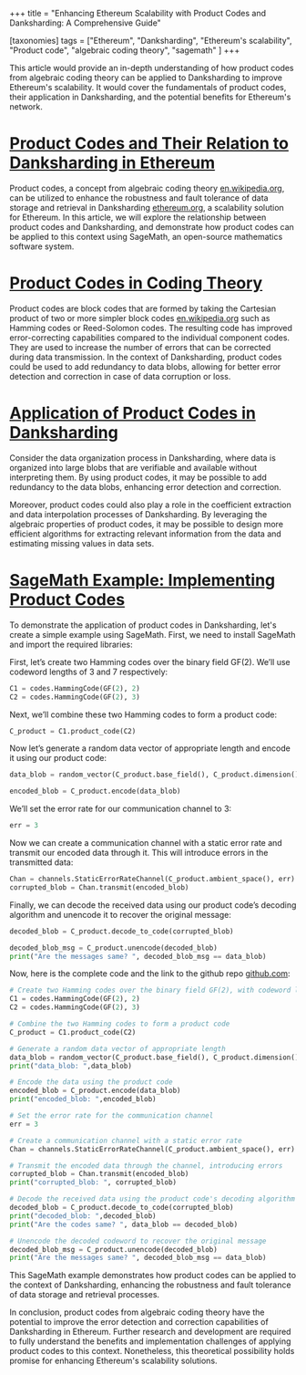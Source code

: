 +++
title = "Enhancing Ethereum Scalability with Product Codes and Danksharding: A Comprehensive Guide"

[taxonomies]
tags = ["Ethereum", "Danksharding", "Ethereum's scalability", "Product code", "algebraic coding theory", "sagemath" ]
+++

This article would provide an in-depth understanding of how product codes from algebraic coding theory can be applied to Danksharding to improve Ethereum's scalability. It would cover the fundamentals of product codes, their application in Danksharding, and the potential benefits for Ethereum's network.

# [Product Codes and Their Relation to Danksharding in Ethereum](#product-codes-and-their-relation-to-danksharding-in-ethereum)

Product codes, a concept from algebraic coding theory [en.wikipedia.org](https://en.wikipedia.org/wiki/Coding_theory), can be utilized to enhance the robustness and fault tolerance of data storage and retrieval in Danksharding [ethereum.org](https://ethereum.org/en/roadmap/danksharding/), a scalability solution for Ethereum. In this article, we will explore the relationship between product codes and Danksharding, and demonstrate how product codes can be applied to this context using SageMath, an open-source mathematics software system.

# [Product Codes in Coding Theory](#product-codes-in-coding-theory)

Product codes are block codes that are formed by taking the Cartesian product of two or more simpler block codes [en.wikipedia.org](https://en.wikipedia.org/wiki/Coding_theory) such as Hamming codes or Reed-Solomon codes. The resulting code has improved error-correcting capabilities compared to the individual component codes. They are used to increase the number of errors that can be corrected during data transmission. In the context of Danksharding, product codes could be used to add redundancy to data blobs, allowing for better error detection and correction in case of data corruption or loss.

# [Application of Product Codes in Danksharding](#application-of-product-codes-in-danksharding)

Consider the data organization process in Danksharding, where data is organized into large blobs that are verifiable and available without interpreting them. By using product codes, it may be possible to add redundancy to the data blobs, enhancing error detection and correction.

Moreover, product codes could also play a role in the coefficient extraction and data interpolation processes of Danksharding. By leveraging the algebraic properties of product codes, it may be possible to design more efficient algorithms for extracting relevant information from the data and estimating missing values in data sets.

# [SageMath Example: Implementing Product Codes](#sagemath-example-implementing-product-codes)

To demonstrate the application of product codes in Danksharding, let's create a simple example using SageMath. First, we need to install SageMath and import the required libraries:


First, let’s create two Hamming codes over the binary field GF(2). We’ll use codeword lengths of 3 and 7 respectively:

```python
C1 = codes.HammingCode(GF(2), 2)
C2 = codes.HammingCode(GF(2), 3)

```

Next, we’ll combine these two Hamming codes to form a product code:

```python
C_product = C1.product_code(C2)

```

Now let’s generate a random data vector of appropriate length and encode it using our product code:

```python
data_blob = random_vector(C_product.base_field(), C_product.dimension()) 

encoded_blob = C_product.encode(data_blob)

```

We’ll set the error rate for our communication channel to 3:

```python
err = 3

```

Now we can create a communication channel with a static error rate and transmit our encoded data through it. This will introduce errors in the transmitted data:


```python
Chan = channels.StaticErrorRateChannel(C_product.ambient_space(), err)
corrupted_blob = Chan.transmit(encoded_blob)

```

Finally, we can decode the received data using our product code’s decoding algorithm and unencode it to recover the original message:

```python
decoded_blob = C_product.decode_to_code(corrupted_blob)

decoded_blob_msg = C_product.unencode(decoded_blob)
print("Are the messages same? ", decoded_blob_msg == data_blob)

```

Now, here is the complete code and the link to the github repo [github.com](https://github.com/thogiti/ProductCodesDanksharding/blob/main/ProductCodesDanksharding.sage):

```python
# Create two Hamming codes over the binary field GF(2), with codeword lengths 2^2-1=3 and 2^3-1=7 respectively
C1 = codes.HammingCode(GF(2), 2)
C2 = codes.HammingCode(GF(2), 3)

# Combine the two Hamming codes to form a product code
C_product = C1.product_code(C2)

# Generate a random data vector of appropriate length
data_blob = random_vector(C_product.base_field(), C_product.dimension()) 
print("data_blob: ",data_blob)

# Encode the data using the product code
encoded_blob = C_product.encode(data_blob)
print("encoded_blob: ",encoded_blob)

# Set the error rate for the communication channel
err = 3

# Create a communication channel with a static error rate
Chan = channels.StaticErrorRateChannel(C_product.ambient_space(), err)

# Transmit the encoded data through the channel, introducing errors
corrupted_blob = Chan.transmit(encoded_blob)
print("corrupted_blob: ", corrupted_blob)

# Decode the received data using the product code's decoding algorithm
decoded_blob = C_product.decode_to_code(corrupted_blob)
print("decoded_blob: ",decoded_blob)
print("Are the codes same? ", data_blob == decoded_blob)

# Unencode the decoded codeword to recover the original message
decoded_blob_msg = C_product.unencode(decoded_blob)
print("Are the messages same? ", decoded_blob_msg == data_blob)

```

This SageMath example demonstrates how product codes can be applied to the context of Danksharding, enhancing the robustness and fault tolerance of data storage and retrieval processes.

In conclusion, product codes from algebraic coding theory have the potential to improve the error detection and correction capabilities of Danksharding in Ethereum. Further research and development are required to fully understand the benefits and implementation challenges of applying product codes to this context. Nonetheless, this theoretical possibility holds promise for enhancing Ethereum's scalability solutions.
